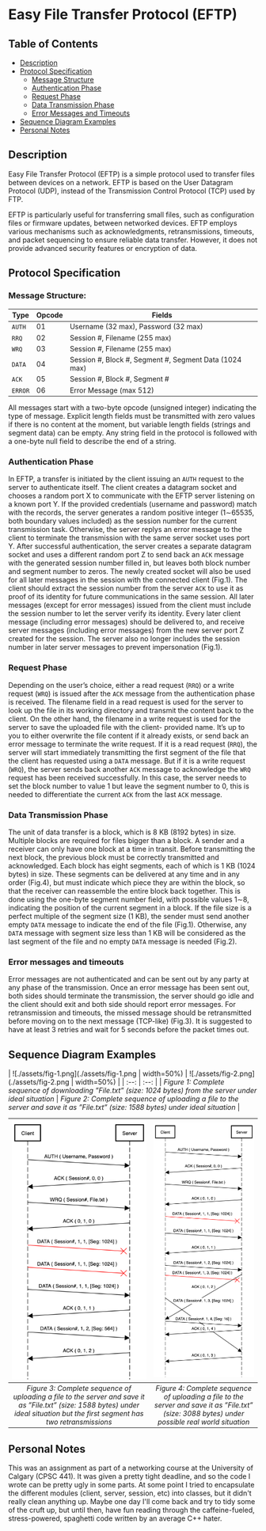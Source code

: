 # Easy File Transfer Protocol (EFTP)

## Table of Contents
- [Description](#description)
- [Protocol Specification](#protocol-specification)
    - [Message Structure](#message-structure)
    - [Authentication Phase](#authentication-phase)
    - [Request Phase](#request-phase)
    - [Data Transmission Phase](#data-transmission-phase)
    - [Error Messages and Timeouts](#error-messages-and-timeouts)
- [Sequence Diagram Examples](#sequence-diagram-examples)
- [Personal Notes](#personal-notes)

## Description

Easy File Transfer Protocol (EFTP) is a simple protocol used to transfer files between devices on a network. EFTP is based on the User Datagram Protocol (UDP), instead of the Transmission Control Protocol (TCP) used by FTP.

EFTP is particularly useful for transferring small files, such as configuration files or firmware updates, between networked devices. EFTP employs various mechanisms such as acknowledgments, retransmissions, timeouts, and packet sequencing to ensure reliable data transfer. However, it does not provide advanced security features or encryption of data.

## Protocol Specification

### Message Structure:

| Type | Opcode | Fields                              |
|------|--------|-------------------------------------|
| `AUTH` | 01     | Username (32 max), Password (32 max) |
| `RRQ`  | 02     | Session #, Filename (255 max)        |
| `WRQ`  | 03     | Session #, Filename (255 max)        |
| `DATA` | 04     | Session #, Block #, Segment #, Segment Data (1024 max) |
| `ACK`  | 05     | Session #, Block #, Segment #        |
| `ERROR`| 06     | Error Message (max 512)             |


All messages start with a two-byte opcode (unsigned integer) indicating the type of message. Explicit length fields must be transmitted with zero values if there is no content at the moment, but variable length fields (strings and segment data) can be empty. Any string field in the protocol is followed with a one-byte null field to describe the end of a string.

### Authentication Phase

In EFTP, a transfer is initiated by the client issuing an `AUTH` request to the server to authenticate itself. The client creates a datagram socket and chooses a random port X to communicate with the EFTP server listening on a known port Y. If the provided credentials (username and password) match with the records, the server generates a random positive integer (1∼65535, both boundary values included) as the session number for the current transmission task. Otherwise, the server replys an error message to the client to terminate the transmission with the same server socket uses port Y. After successful authentication, the server creates a separate datagram socket and uses a different random port Z to send back an `ACK` message with the generated session number filled in, but leaves both block number and segment number to zeros. The newly created socket will also be used for all later messages in the session with the connected client (Fig.1). The client should extract the session number from the server `ACK` to use it as proof of its identity for future communications in the same session. All later messages (except for error messages) issued from the client must include the session number to let the server verify its identity. Every later client message (including error messages) should be delivered to, and receive server messages (including error messages) from the new server port Z created for the session. The server also no longer includes the session number in later server messages to prevent impersonation (Fig.1).

### Request Phase

Depending on the user’s choice, either a read request (`RRQ`) or a write request (`WRQ`) is issued after the `ACK` message from the authentication phase is received. The filename field in a read request is used for the server to look up the file in its working directory and transmit the content back to the client. On the other hand, the filename in a write request is used for the server to save the uploaded file with the client- provided name. It’s up to you to either overwrite the file content if it already exists, or send back an error message to terminate the write request. If it is a read request (`RRQ`), the server will start immediately transmitting the first segment of the file that the client has requested using a `DATA` message. But if it is a write request (`WRQ`), the server sends back another `ACK` message to acknowledge the `WRQ` request has been received successfully. In this case, the server needs to set the block number to value 1 but leave the segment number to 0, this is needed to differentiate the current `ACK` from the last `ACK` message.

### Data Transmission Phase  

The unit of data transfer is a block, which is 8 KB (8192 bytes) in size. Multiple blocks are required for files bigger than a block. A sender and a receiver can only have one block at a time in transit. Before transmitting the next block, the previous block must be correctly transmitted and acknowledged. Each block has eight segments, each of which is 1 KB (1024 bytes) in size. These segments can be delivered at any time and in any order (Fig.4), but must indicate which piece they are within the block, so that the receiver can reassemble the entire block back together. This is done using the one-byte segment number field, with possible values 1∼8, indicating the position of the current segment in a block. If the file size is a perfect multiple of the segment size (1 KB), the sender must send another empty `DATA` message to indicate the end of the file (Fig.1). Otherwise, any `DATA` message with segment size less than 1 KB will be considered as the last segment of the file and no empty `DATA` message is needed (Fig.2).

### Error messages and timeouts  

Error messages are not authenticated and can be sent out by any party at any phase of the transmission. Once an error message has been sent out, both sides should terminate the transmission, the server should go idle and the client should exit and both side should report error messages. For retransmission and timeouts, the missed message should be retransmitted before moving on to the next message (TCP-like) (Fig.3). It is suggested to have at least 3 retries and wait for 5 seconds before the packet times out.

## Sequence Diagram Examples  

| ![./assets/fig-1.png](./assets/fig-1.png | width=50%) | ![./assets/fig-2.png](./assets/fig-2.png | width=50%) |
| :--: | :--: |
| *Figure 1: Complete sequence of downloading ”File.txt” (size: 1024 bytes) from the server under ideal situation* | *Figure 2: Complete sequence of uploading a file to the server and save it as ”File.txt” (size: 1588 bytes) under ideal situation* |

| ![./assets/fig-3.png](./assets/fig-3.png) | ![./assets/fig-4.png](./assets/fig-4.png ) |
| :--: | :--: |
| *Figure 3: Complete sequence of uploading a file to the server and save it as ”File.txt” (size: 1588 bytes) under ideal situation but the first segment has two retransmissions* | *Figure 4: Complete sequence of uploading a file to the server and save it as ”File.txt” (size: 3088 bytes) under possible real world situation* |



## Personal Notes

This was an assignment as part of a networking course at the University of Calgary (CPSC 441). It was given a pretty tight deadline, and so the code I wrote can be pretty ugly in some parts. At some point I tried to encapsulate the different modules (client, server, session, etc) into classes, but it didn't really clean anything up. Maybe one day I'll come back and try to tidy some of the cruft up, but until then, have fun reading through the caffeine-fueled, stress-powered, spaghetti code written by an average C++ hater.